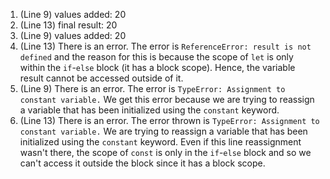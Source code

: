 1. (Line 9) values added:  20
2. (Line 13) final result:  20
3. (Line 9) values added:  20
4. (Line 13) There is an error. The error is `ReferenceError: result is not defined` and the reason for this is because the scope of `let` is only within the `if`-`else` block (it has a block scope). Hence, the variable result cannot be accessed outside of it.
5. (Line 9) There is an error. The error is `TypeError: Assignment to constant variable.` We get this error because we are trying to reassign a variable that has been initialized using the `constant` keyword.
6. (Line 13) There is an error. The error thrown is `TypeError: Assignment to constant variable.` We are trying to reassign a variable that has been initialized using the `constant` keyword. Even if this line reassignment wasn't there, the scope of `const` is only in the `if`-`else` block and so we can't access it outside the block since it has a block scope.